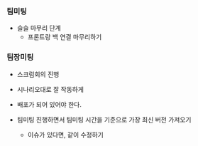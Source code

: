 ### 팀미팅

- 슬슬 마무리 단계 
  - 프론트랑 백 연결 마무리하기



### 팀장미팅

- 스크럼회의 진행

- 시나리오대로 잘 작동하게
- 배포가 되어 있어야 한다.
- 팀미팅 진행하면서 팀미팅 시간을 기준으로 가장 최신 버전 가져오기
  - 이슈가 있다면, 같이 수정하기 



